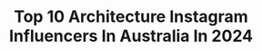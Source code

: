 ---
title: Top 10 Architecture Instagram Influencers In Australia In 2024
description: >-
  Find top architecture Instagram influencers in Australia in 2024. Most popular hashtags: #architecture #interiordesign #design #interior.
platform: Instagram
hits: 139
text_top: See the best Instagram accounts on inBeat.
text_bottom: Our database has 139 Instagram influencers like this in Australia for you to collaborate.
profiles:
  - username: "elvi_chuang"
    fullname: >-
      Elvi Chuang
    bio: >-
      👩🏻‍💻UXUI | Product designer | Taiwan 💭Minimal architecture lover 🤳Mostly shot on iPhone ✈️#digitalnomad #workation 📍 Currently in Taiwan 🇹🇼
    location: "Australia"
    followers: 11516
    engagement: 345
    commentsToLikes: 0.035701
    id: ck5zrginzwjct0i14okafla8g
    verified: false
    hashtags: "#arquitecturamax, #viewtaiwan, #iseetaiwan, #taiwan"
  - username: "vestigare_"
    fullname: >-
      VESTIGARE ARCHITECTURE
    bio: >-
      in search for architecture that instigates and provokes. — contact dm or e-mail curated by @luizagiurni
    location: "Australia"
    followers: 194466
    engagement: 222
    commentsToLikes: 0.002282
    id: clpwuj3pllbb50k08b43a686l
    verified: false
    hashtags: "#cabin, #arquitectura, #arquitetura, #photography"
  - username: "editionoffice"
    fullname: >-
      Edition Office
    bio: >-
      An architecture studio based in Melbourne, Australia.
    location: "Australia"
    followers: 71591
    engagement: 181
    commentsToLikes: 0.009315
    id: ck0w1cgvcinvu0i19smi6ccr3
    verified: false
    hashtags: "#architecture, #eokynetonhouse, #editionoffice, #interiordesign"
  - username: "wowowaarch"
    fullname: >-
      WOWOWA Architecture 🦘
    bio: >-
      Melbourne/Naarm & Perth/Boorloo ••Seriously Playful Architecture #StoryInPlace @bcorpanz Certified •• Life’s too short for boring spaces!
    location: "Australia"
    followers: 45923
    engagement: 124
    commentsToLikes: 0.013355
    id: ck135xcrt3psm0i19n0fvvwtt
    verified: false
    hashtags: "#wowowapony, #wowowawrongchamp, #wowowa, #tdf"
  - username: "visualpleasuremag"
    fullname: >-
      VISUAL PLEASURE • Magazine
    bio: >-
      Photography • Architecture • Design • Art • Travel VISUAL PLEASURE Escapes @visualpleasuretravel VISUAL PLEASURE Studio @visualpleasurestudio
    location: "Australia"
    followers: 284406
    engagement: 96
    commentsToLikes: 0.008834
    id: ck0u74fin3pgr0i193wtff0oa
    verified: false
    hashtags: "#art, #flower, #travel, #visualpleasuremag"
  - username: "maynardarchitect"
    fullname: >-
      Andrew Maynard
    bio: >-
      Founding director of @austinmaynardarchitects, @Dezeen’s “Architecture Studio of the Year”.
    location: "Australia"
    followers: 53934
    engagement: 59
    commentsToLikes: 0.031373
    id: ck15t145vftpo0i19fdelh7h9
    verified: false
    hashtags: "#designinspo, #langhouseama, #interiorarchitecture, #innovation"
  - username: "arch.design.daily"
    fullname: >-
      Interior | Architecture | Design
    bio: >-
      Daily Interior, Architecture & Design Inspo 💡
    location: "Australia"
    followers: 879383
    engagement: 124
    commentsToLikes: 0.006365
    id: ck0u6shde2ulj0i1997i7y6mt
    verified: false
    hashtags: "#architecture, #design, #archdesigndaily, #interior"
  - username: "joeadsettarchitects"
    fullname: >-
      Joe Adsett Architects
    bio: >-
      National Award-Winning • Subtropical Modernism Architecture, Interior Design, Development Designing Australia-wide.
    location: "Australia"
    followers: 129479
    engagement: 64
    commentsToLikes: 0.016405
    id: ck15tpe8nj8mv0i19hsp9xm4v
    verified: false
    hashtags: "#goldcoast, #joeadsett, #househunting, #archilovers"
  - username: "cerastribley"
    fullname: >-
      Cera Stribley
    bio: >-
      Architecture and Interior Design practice, with studios in Melbourne and Brisbane.
    location: "Australia"
    followers: 63276
    engagement: 60
    commentsToLikes: 0.013791
    id: ck13b3p03timy0i19vdb125rz
    verified: false
    hashtags: "#architecture, #exterior, #ourteam, #architect"
  - username: "mimdesignstudio"
    fullname: >-
      Mim Design
    bio: >-
      Architecture • Interiors • Furniture & Styling Design Studio based in Melbourne, Australia
    location: "Australia"
    followers: 158685
    engagement: 40
    commentsToLikes: 0.028117
    id: ck0vy44ts25f40i19z75thc0b
    verified: false
    hashtags: "#interiordesign, #design, #mimdesign, #architecture"
---